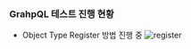 ### GrahpQL 테스트 진행 현황
- Object Type Register 방법 진행 중 
![register](https://media.discordapp.net/attachments/911905192407101463/1036633926325772298/unknown.png?width=707&height=362)
